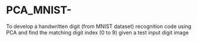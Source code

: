 # PCA_MNIST-
To develop a handwritten digit (from MNIST dataset) recognition code using PCA and find the matching digit index (0 to 9) given a test input digit image
